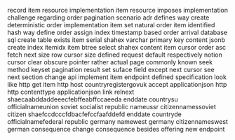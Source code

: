 record item resource implementation item resource imposes implementation challenge regarding order pagination scenario adr defines way create deterministic order implementation item set natural order item identified hash way define order assign index timestamp based order arrival database sql create table exists item serial shahex varchar primary key content jsonb create index itemidx item btree select shahex content item cursor order asc fetch next size row cursor size defined request default respectively notion cursor clear obscure pointer rather actual page commonly known seek method keyset pagination result set suface field except next cursor see next section change api implement item endpoint defined specification look like http get item http host countryregistergovuk accept applicationjson http http contenttype applicationjson link relnext shaecaabddaddeeecfebffeabffccaeeda enddate countrysu officialnameunion soviet socialist republic nameussr citizennamessoviet citizen shaefccdcccfdbacfefccfaafddefd enddate countryde officialnamefederal republic germany namewest germany citizennameswest german consequence change consequence besides offering new endpoint